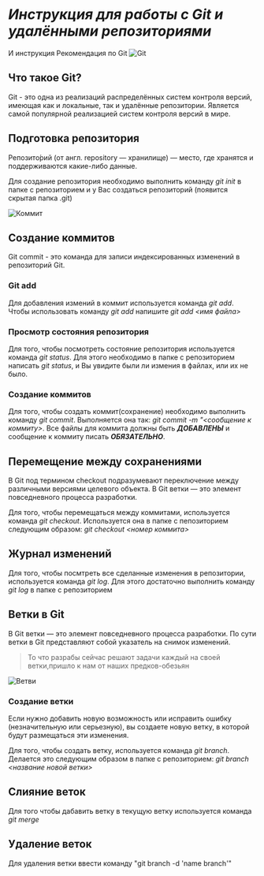 # ***Инструкция для работы с Git и удалёнными репозиториями***
И инструкция
Рекомендация по Git
![Git](https://somaliprogrammers.com/wp-content/uploads/2021/12/gitSomaliProgrammers.jpg)
 ## Что такое Git? 

Git - это одна из реализаций распределённых систем контроля версий, имеющая как и локальные, так и удалённые репозитории. Является самой популярной реализацией систем контроля версий в мире.
## Подготовка репозитория
Репозито́рий (от англ. repository — хранилище) — место, где хранятся и поддерживаются какие-либо данные.

Для создание репозитория необходимо выполнить команду *git init*  в папке с репозиторием и у Вас создаться репозиторий (появится скрытая папка .git)

![Коммит](https://i.pinimg.com/originals/7d/21/4b/7d214b0315d1ae4e94a64e521d785dfa.jpg)
## Создание коммитов

Git commit - это команда для записи индексированных изменений в репозиторий Git.

### Git add
Для добавления измений в коммит используется команда *git add*. Чтобы использовать команду *git add* напишите *git add <имя файла>*

### Просмотр состояния репозитория
Для того, чтобы посмотреть состояние репозитория используется команда *git status*. Для этого необходимо в папке с репозиторием написать *git status*, и Вы увидите были ли измения в файлах, или их не было.

### Создание коммитов
Для того, чтобы создать коммит(сохранение) необходимо выполнить команду *git commit*. Выполняется она так: *git commit -m "<сообщение к коммиту>*. Все файлы для коммита должны быть ***ДОБАВЛЕНЫ*** и сообщение к коммиту писать ***ОБЯЗАТЕЛЬНО***.

## Перемещение между сохранениями

В Git под термином checkout подразумевают переключение между различными версиями целевого объекта.
В Git ветки — это элемент повседневного процесса разработки.

Для того, чтобы перемещаться между коммитами, используется команда *git checkout*. Используется она в папке с пепозиторием следующим образом: *git checkout <номер коммита>*

## Журнал изменений
Для того, чтобы посмтреть все сделанные изменения в репозитории, используется команда *git log*. Для этого достаточно выполнить команду *git log* в папке с репозиторием

## Ветки в Git
В Git ветки — это элемент повседневного процесса разработки. По сути ветки в Git представляют собой указатель на снимок изменений.

>То что разрабы сейчас решают задачи каждый на своей ветки,пришло к нам от наших предков-обезьян

![Ветви](https://27sysday.ru/wp-content/uploads/2021/05/2020-10-29_07-40-49.png "Как устроены ветк и в Git")

### Создание ветки

Если нужно добавить новую возможность или исправить ошибку (незначительную или серьезную), вы создаете новую ветку, в которой будут размещаться эти изменения.


Для того, чтобы создать ветку, используется команда *git branch*. Делается это следующим образом в папке с репозиторием: *git branch <название новой ветки>*

## Слияние веток

Для того чтобы дабавить ветку в текущую ветку используется команда *git merge <name branch>*

## Удаление веток
Для удаления ветки ввести команду "git branch -d 'name branch'"